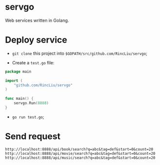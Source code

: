 servgo
===========

Web services written in Golang.

Deploy service
==========

* <CODE>git clone</CODE> this project into <CODE>$GOPATH/src/github.com/RincLiu/servgo</CODE>;

* Create a <CODE>test.go</CODE> file:
```go
package main
	
import (
	"github.com/RincLiu/servgo"
)
	
func main() {
	servgo.Run(8888)
}
```

* <CODE>go run test.go</CODE>;

Send request
==========
```
http://localhost:8888/api/book/search?q=abc&tag=def&start=0&count=20
http://localhost:8888/api/movie/search?q=abc&tag=def&start=0&count=20
http://localhost:8888/api/music/search?q=abc&tag=def&start=0&count=20
``` 
